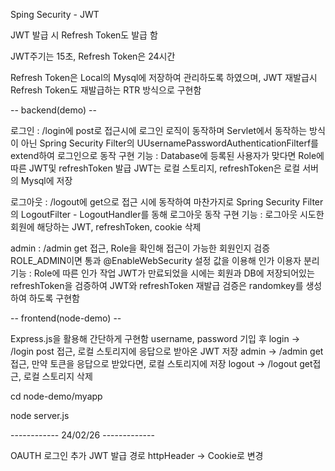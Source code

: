 Sping Security - JWT

JWT 발급 시 Refresh Token도 발급 함

JWT주기는 15초, Refresh Token은 24시간

Refresh Token은 Local의 Mysql에 저장하여 관리하도록 하였으며, JWT 재발급시 Refresh Token도 재발급하는 RTR 방식으로 구현함

-- backend(demo) --

로그인 : /login에 post로 접근시에 로그인 로직이 동작하며 Servlet에서 동작하는 방식이 아닌 Spring Security Filter의 UUsernamePasswordAuthenticationFilterf를 extend하여 로그인으로 동작 구현
기능 : Database에 등록된 사용자가 맞다면 Role에 따른 JWT및 refreshToken 발급 JWT는 로컬 스토리지, refreshToken은 로컬 서버의 Mysql에 저장

로그아웃 : /logout에 get으로 접근 시에 동작하여 마찬가지로 Spring Security Filter의 LogoutFilter - LogoutHandler를 동해 로그아웃 동작 구현
기능 : 로그아웃 시도한 회원에 해당하는 JWT, refreshToken, cookie 삭제

admin : /admin get 접근, Role을 확인해 접근이 가능한 회원인지 검증 ROLE_ADMIN이면 통과 @EnableWebSecurity 설정 값을 이용해 인가 이용자 분리
기능 : Role에 따른 인가 작업 JWT가 만료되었을 시에는 회원과 DB에 저장되어있는 refreshToken을 검증하여 JWT와 refreshToken 재발급 검증은 randomkey를 생성하여 하도록 구현함

-- frontend(node-demo) --

Express.js을 활용해 간단하게 구현함
username, password 기입 후 login -> /login post 접근, 로컬 스토리지에 응답으로 받아온 JWT 저장
admin -> /admin get접근, 만약 토큰을 응답으로 받았다면, 로컬 스토리지에 저장
logout -> /logout get접근, 로컬 스토리지 삭제

cd node-demo/myapp


node server.js



------------ 24/02/26 -------------

OAUTH 로그인 추가
JWT 발급 경로 httpHeader -> Cookie로 변경
